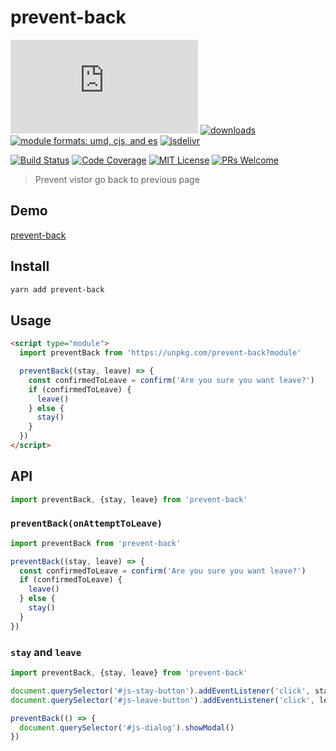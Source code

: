 # prevent-back

[![gzip size](http://img.badgesize.io/https://unpkg.com/prevent-back/dist/prevent-back.min.mjs?compression=gzip&label=gzip%20size&style=flat-square)](https://unpkg.com/prevent-back/dist/)
[![downloads](https://img.shields.io/npm/dm/prevent-back.svg?style=flat-square)](https://www.npmtrends.com/prevent-back)
[![module formats: umd, cjs, and es](https://img.shields.io/badge/module%20formats-umd%2C%20cjs%2C%20es-green.svg?style=flat-square)](https://unpkg.com/prevent-back/dist/)
[![jsdelivr](https://data.jsdelivr.com/v1/package/npm/prevent-back/badge)](https://www.jsdelivr.com/package/npm/prevent-back)

[![Build Status](https://img.shields.io/travis/fisker/prevent-back.svg?style=flat-square)](https://travis-ci.org/fisker/prevent-back)
[![Code Coverage](https://img.shields.io/codecov/c/github/fisker/prevent-back.svg?style=flat-square)](https://codecov.io/github/fisker/prevent-back)
[![MIT License](https://img.shields.io/npm/l/prevent-back.svg?style=flat-square)](https://github.com/fisker/prevent-back/blob/master/license)
[![PRs Welcome](https://img.shields.io/badge/PRs-welcome-brightgreen.svg?style=flat-square)](http://makeapullrequest.com)

> Prevent vistor go back to previous page

## Demo

[prevent-back](https://fisker.github.io/prevent-back/src/index.html)

## Install

```sh
yarn add prevent-back
```

## Usage

```html
<script type="module">
  import preventBack from 'https://unpkg.com/prevent-back?module'

  preventBack((stay, leave) => {
    const confirmedToLeave = confirm('Are you sure you want leave?')
    if (confirmedToLeave) {
      leave()
    } else {
      stay()
    }
  })
</script>
```

## API

```js
import preventBack, {stay, leave} from 'prevent-back'
```

### `preventBack(onAttemptToLeave)`

```js
import preventBack from 'prevent-back'

preventBack((stay, leave) => {
  const confirmedToLeave = confirm('Are you sure you want leave?')
  if (confirmedToLeave) {
    leave()
  } else {
    stay()
  }
})
```

### `stay` and `leave`

```js
import preventBack, {stay, leave} from 'prevent-back'

document.querySelector('#js-stay-button').addEventListener('click', stay)
document.querySelector('#js-leave-button').addEventListener('click', leave)

preventBack(() => {
  document.querySelector('#js-dialog').showModal()
})
```
